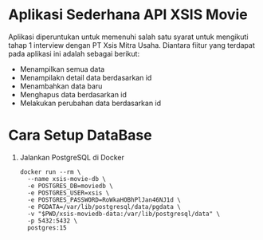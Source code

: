# Aplikasi Sederhana API XSIS Movie

Aplikasi diperuntukan untuk memenuhi salah satu syarat untuk mengikuti tahap 1 interview dengan PT Xsis Mitra Usaha. Diantara fiitur yang terdapat pada aplikasi ini adalah sebagai berikut:
* Menampilkan semua data
* Menampilakn detail data berdasarkan id
* Menambahkan data baru
* Menghapus data berdasarkan id
* Melakukan perubahan data berdasarkan id 

# Cara Setup DataBase
1. Jalankan PostgreSQL di Docker
    ```
    docker run --rm \
      --name xsis-movie-db \
      -e POSTGRES_DB=moviedb \
      -e POSTGRES_USER=xsis \
      -e POSTGRES_PASSWORD=RoWkaHOBhPlJan46NJ1d \
      -e PGDATA=/var/lib/postgresql/data/pgdata \
      -v "$PWD/xsis-moviedb-data:/var/lib/postgresql/data" \
      -p 5432:5432 \
      postgres:15
   ```
